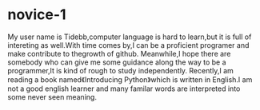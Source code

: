 # novice-1
My user name is Tidebb,computer language is hard to learn,but it is full of intereting as well.With time comes by,I can be a proficient programer and make contribute to thegrowth of github.
Meanwhile,I hope there are somebody who can give me some guidance along the way to be a programmer,It is kind of rough to study independently. 
Recently,I am reading a book named《Introducing Python》which is written in English.I am not a good english learner and many familar words are interpreted into some never seen meaning.
